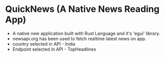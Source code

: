 # QuickNews (A Native News Reading App)

- A native new application built with Rust Language and it's 'egui' library.
- newsapi.org has been used to fetch realtime latest news on app.
- country selected in API - India
- Endpoint selected in API - TopHeadlines

